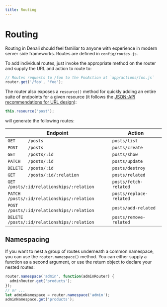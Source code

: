 ```yaml
---
title: Routing
---
```


# Routing

Routing in Denali should feel familiar to anyone with experience in modern
server side frameworks. Routes are defined in `config/routes.js`.

To add individual routes, just invoke the appropriate method on the router and
supply the URL and action to route to:

```js
// Routes requests to /foo to the FooAction at `app/actions/foo.js`
router.get('/foo', 'foo');
```

The router also exposes a `resource()` method for quickly adding an entire suite
of endpoints for a given resource (it follows the [JSON-API recommendations for
URL design](http://jsonapi.org/recommendations/#urls)):

```js
this.resource('post');
```

will generate the following routes:

| Endpoint                                      |  Action                   |
|-----------------------------------------------|---------------------------|
| `GET     /posts`                              | `posts/list`              |
| `POST    /posts`                              | `posts/create`            |
| `GET     /posts/:id`                          | `posts/show`              |
| `PATCH   /posts/:id`                          | `posts/update`            |
| `DELETE  /posts/:id`                          | `posts/destroy`           |
| `GET     /posts/:id/:relation`                | `posts/related`           |
| `GET     /posts/:id/relationships/:relation`  | `posts/fetch-related`     |
| `PATCH   /posts/:id/relationships/:relation`  | `posts/replace-related`   |
| `POST    /posts/:id/relationships/:relation`  | `posts/add-related`       |
| `DELETE  /posts/:id/relationships/:relation`  | `posts/remove-related`    |


## Namespacing

If you want to nest a group of routes underneath a common namespace, you can use
the `router.namespace()` method. You can either supply a function as a second
argument, or use the return object to declare your nested routes:

```js
router.namespace('admin', function(adminRouter) {
  adminRouter.get('products');
});
// or ...
let adminNamespace = router.namespace('admin');
adminNamespace.get('products');
```

